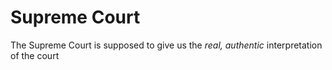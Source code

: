 # Supreme Court
The Supreme Court is supposed to give us the *real, authentic* interpretation of the court

